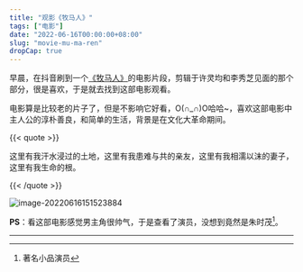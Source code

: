 ```yaml
---
title: "观影《牧马人》"
tags: ["电影"]
date: "2022-06-16T00:00:00+08:00"
slug: "movie-mu-ma-ren"
dropCap: true
---
```


早晨，在抖音刷到一个[《牧马人》](https://baike.baidu.com/item/%E7%89%A7%E9%A9%AC%E4%BA%BA/2854)的电影片段，剪辑于许灵均和李秀芝见面的那个部分，很是喜欢，于是就去找到这部电影观看。

电影算是比较老的片子了，但是不影响它好看，O(∩_∩)O哈哈~，喜欢这部电影中主人公的淳朴善良，和简单的生活，背景是在文化大革命期间。

{{< quote >}}

这里有我汗水浸过的土地，这里有我患难与共的亲友，这里有我相濡以沫的妻子，这里有我生命的根。

{{< /quote >}}

![image-20220616151523884](/images/牧马人/image-20220616151523884.png "「牧马人」最后片段截图")

**PS**：看这部电影感觉男主角很帅气，于是查看了演员，没想到竟然是朱时茂[^1]。

---

[^1]:  著名小品演员